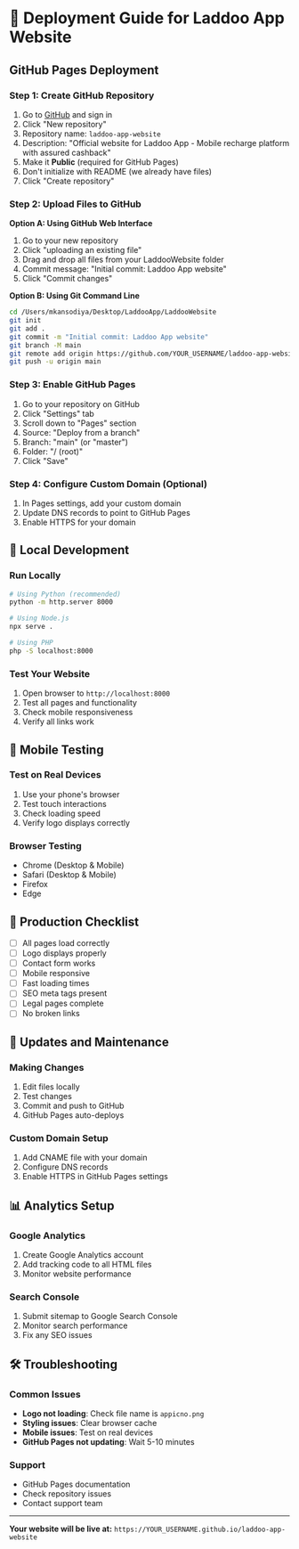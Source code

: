 # 🚀 Deployment Guide for Laddoo App Website

## GitHub Pages Deployment

### Step 1: Create GitHub Repository

1. Go to [GitHub](https://github.com) and sign in
2. Click "New repository"
3. Repository name: `laddoo-app-website`
4. Description: "Official website for Laddoo App - Mobile recharge platform with assured cashback"
5. Make it **Public** (required for GitHub Pages)
6. Don't initialize with README (we already have files)
7. Click "Create repository"

### Step 2: Upload Files to GitHub

**Option A: Using GitHub Web Interface**
1. Go to your new repository
2. Click "uploading an existing file"
3. Drag and drop all files from your LaddooWebsite folder
4. Commit message: "Initial commit: Laddoo App website"
5. Click "Commit changes"

**Option B: Using Git Command Line**
```bash
cd /Users/mkansodiya/Desktop/LaddooApp/LaddooWebsite
git init
git add .
git commit -m "Initial commit: Laddoo App website"
git branch -M main
git remote add origin https://github.com/YOUR_USERNAME/laddoo-app-website.git
git push -u origin main
```

### Step 3: Enable GitHub Pages

1. Go to your repository on GitHub
2. Click "Settings" tab
3. Scroll down to "Pages" section
4. Source: "Deploy from a branch"
5. Branch: "main" (or "master")
6. Folder: "/ (root)"
7. Click "Save"

### Step 4: Configure Custom Domain (Optional)

1. In Pages settings, add your custom domain
2. Update DNS records to point to GitHub Pages
3. Enable HTTPS for your domain

## 🔧 Local Development

### Run Locally
```bash
# Using Python (recommended)
python -m http.server 8000

# Using Node.js
npx serve .

# Using PHP
php -S localhost:8000
```

### Test Your Website
1. Open browser to `http://localhost:8000`
2. Test all pages and functionality
3. Check mobile responsiveness
4. Verify all links work

## 📱 Mobile Testing

### Test on Real Devices
1. Use your phone's browser
2. Test touch interactions
3. Check loading speed
4. Verify logo displays correctly

### Browser Testing
- Chrome (Desktop & Mobile)
- Safari (Desktop & Mobile)
- Firefox
- Edge

## 🚀 Production Checklist

- [ ] All pages load correctly
- [ ] Logo displays properly
- [ ] Contact form works
- [ ] Mobile responsive
- [ ] Fast loading times
- [ ] SEO meta tags present
- [ ] Legal pages complete
- [ ] No broken links

## 🔄 Updates and Maintenance

### Making Changes
1. Edit files locally
2. Test changes
3. Commit and push to GitHub
4. GitHub Pages auto-deploys

### Custom Domain Setup
1. Add CNAME file with your domain
2. Configure DNS records
3. Enable HTTPS in GitHub Pages settings

## 📊 Analytics Setup

### Google Analytics
1. Create Google Analytics account
2. Add tracking code to all HTML files
3. Monitor website performance

### Search Console
1. Submit sitemap to Google Search Console
2. Monitor search performance
3. Fix any SEO issues

## 🛠️ Troubleshooting

### Common Issues
- **Logo not loading**: Check file name is `appicno.png`
- **Styling issues**: Clear browser cache
- **Mobile issues**: Test on real devices
- **GitHub Pages not updating**: Wait 5-10 minutes

### Support
- GitHub Pages documentation
- Check repository issues
- Contact support team

---

**Your website will be live at:** `https://YOUR_USERNAME.github.io/laddoo-app-website`
